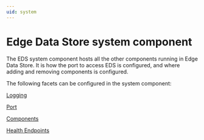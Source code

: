 ```yaml
---
uid: system
---
```


# Edge Data Store system component

The EDS system component hosts all the other components running in Edge Data Store. It is how the port to access EDS is configured, and where adding and removing components is configured.

The following facets can be configured in the system component:

[Logging](xref:system_Logging_schema)

[Port](xref:system_Port_schema)

[Components](xref:system_HealthEndpoints_schema)

[Health Endpoints](xref:system_HealthEndpoints_schema)
